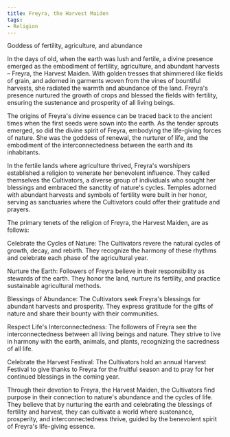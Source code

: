 ```yaml
---
title: Freyra, the Harvest Maiden
tags:
- Religion
---
```

Goddess of fertility, agriculture, and abundance

In the days of old, when the earth was lush and fertile, a divine presence emerged as the embodiment of fertility, agriculture, and abundant harvests – Freyra, the Harvest Maiden. With golden tresses that shimmered like fields of grain, and adorned in garments woven from the vines of bountiful harvests, she radiated the warmth and abundance of the land. Freyra's presence nurtured the growth of crops and blessed the fields with fertility, ensuring the sustenance and prosperity of all living beings.

The origins of Freyra's divine essence can be traced back to the ancient times when the first seeds were sown into the earth. As the tender sprouts emerged, so did the divine spirit of Freyra, embodying the life-giving forces of nature. She was the goddess of renewal, the nurturer of life, and the embodiment of the interconnectedness between the earth and its inhabitants.

In the fertile lands where agriculture thrived, Freyra's worshipers established a religion to venerate her benevolent influence. They called themselves the Cultivators, a diverse group of individuals who sought her blessings and embraced the sanctity of nature's cycles. Temples adorned with abundant harvests and symbols of fertility were built in her honor, serving as sanctuaries where the Cultivators could offer their gratitude and prayers.

The primary tenets of the religion of Freyra, the Harvest Maiden, are as follows:

Celebrate the Cycles of Nature: The Cultivators revere the natural cycles of growth, decay, and rebirth. They recognize the harmony of these rhythms and celebrate each phase of the agricultural year.

Nurture the Earth: Followers of Freyra believe in their responsibility as stewards of the earth. They honor the land, nurture its fertility, and practice sustainable agricultural methods.

Blessings of Abundance: The Cultivators seek Freyra's blessings for abundant harvests and prosperity. They express gratitude for the gifts of nature and share their bounty with their communities.

Respect Life's Interconnectedness: The followers of Freyra see the interconnectedness between all living beings and nature. They strive to live in harmony with the earth, animals, and plants, recognizing the sacredness of all life.

Celebrate the Harvest Festival: The Cultivators hold an annual Harvest Festival to give thanks to Freyra for the fruitful season and to pray for her continued blessings in the coming year.

Through their devotion to Freyra, the Harvest Maiden, the Cultivators find purpose in their connection to nature's abundance and the cycles of life. They believe that by nurturing the earth and celebrating the blessings of fertility and harvest, they can cultivate a world where sustenance, prosperity, and interconnectedness thrive, guided by the benevolent spirit of Freyra's life-giving essence.